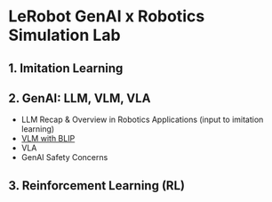 # LeRobot GenAI x Robotics Simulation Lab

## 1. Imitation Learning

## 2. GenAI: LLM, VLM, VLA
* LLM Recap & Overview in Robotics Applications (input to imitation learning)
* [VLM with BLIP](https://github.com/abbykoneill/lerobot_lab/blob/master/2_VLM_BLIP.ipynb)
* VLA
* GenAI Safety Concerns

## 3. Reinforcement Learning (RL)
